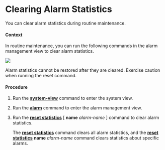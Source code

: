 Clearing Alarm Statistics
=========================

You can clear alarm statistics during routine maintenance.

#### Context

In routine maintenance, you can run the following commands in the alarm management view to clear alarm statistics.

![](../../../../public_sys-resources/notice_3.0-en-us.png) 

Alarm statistics cannot be restored after they are cleared. Exercise caution when running the reset command.



#### Procedure

1. Run the [**system-view**](cmdqueryname=system-view) command to enter the system view.
2. Run the [**alarm**](cmdqueryname=alarm) command to enter the alarm management view.
3. Run the [**reset statistics**](cmdqueryname=reset+statistics) [ **name** *alarm-name* ] command to clear alarm statistics.
   
   
   
   The [**reset statistics**](cmdqueryname=reset+statistics) command clears all alarm statistics, and the [**reset statistics**](cmdqueryname=reset+statistics) **name** *alarm-name* command clears statistics about specific alarms.
